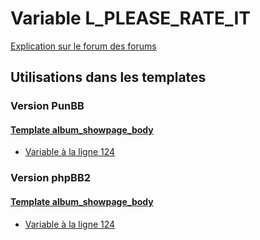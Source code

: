 # Variable L_PLEASE_RATE_IT
[Explication sur le forum des forums](http://forum.forumactif.com/t294113-listing-des-variables#L_PLEASE_RATE_IT)
## Utilisations dans les templates
### Version PunBB
#### [Template album_showpage_body](punbb/album_showpage_body.md)
* [Variable à la ligne 124](../punbb/album_showpage_body.tpl#L124)
### Version phpBB2
#### [Template album_showpage_body](subsilver/album_showpage_body.md)
* [Variable à la ligne 124](../subsilver/album_showpage_body.tpl#L124)